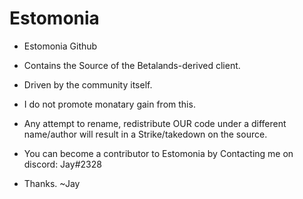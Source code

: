 # Estomonia

- Estomonia Github
- Contains the Source of the Betalands-derived client.
- Driven by the community itself.
- I do not promote monatary gain from this.

- Any attempt to rename, redistribute OUR code under a different name/author will result in a Strike/takedown on the source.
- You can become a contributor to Estomonia by Contacting me on discord: Jay#2328
- Thanks. ~Jay